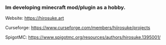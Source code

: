 ### Im developing minecraft mod/plugin as a hobby.

Website: https://hirosuke.art

Curseforge: https://www.curseforge.com/members/hiirosuke/projects

SpigotMC: https://www.spigotmc.org/resources/authors/hirosuke.1395001/
